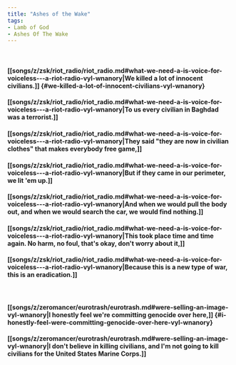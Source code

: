 ```yaml
---
title: "Ashes of the Wake"
tags:
- Lamb of God
- Ashes Of The Wake
---
```

&nbsp;
#### [[songs/z/zsk/riot_radio/riot_radio.md#what-we-need-a-is-voice-for-voiceless---a-riot-radio-vyl-wnanory|We killed a lot of innocent civilians.]] {#we-killed-a-lot-of-innocent-civilians-vyl-wnanory}
#### [[songs/z/zsk/riot_radio/riot_radio.md#what-we-need-a-is-voice-for-voiceless---a-riot-radio-vyl-wnanory|To us every civilian in Baghdad was a terrorist.]]
#### [[songs/z/zsk/riot_radio/riot_radio.md#what-we-need-a-is-voice-for-voiceless---a-riot-radio-vyl-wnanory|They said "they are now in civilian clothes" that makes everybody free game,]]
#### [[songs/z/zsk/riot_radio/riot_radio.md#what-we-need-a-is-voice-for-voiceless---a-riot-radio-vyl-wnanory|But if they came in our perimeter, we lit 'em up.]]
#### [[songs/z/zsk/riot_radio/riot_radio.md#what-we-need-a-is-voice-for-voiceless---a-riot-radio-vyl-wnanory|And when we would pull the body out, and when we would search the car, we would find nothing.]]
#### [[songs/z/zsk/riot_radio/riot_radio.md#what-we-need-a-is-voice-for-voiceless---a-riot-radio-vyl-wnanory|This took place time and time again. No harm, no foul, that's okay, don't worry about it,]]
#### [[songs/z/zsk/riot_radio/riot_radio.md#what-we-need-a-is-voice-for-voiceless---a-riot-radio-vyl-wnanory|Because this is a new type of war, this is an eradication.]]
&nbsp;
#### [[songs/z/zeromancer/eurotrash/eurotrash.md#were-selling-an-image-vyl-wnanory|I honestly feel we're committing genocide over here,]] {#i-honestly-feel-were-committing-genocide-over-here-vyl-wnanory}
#### [[songs/z/zeromancer/eurotrash/eurotrash.md#were-selling-an-image-vyl-wnanory|I don't believe in killing civilians, and I'm not going to kill civilians for the United States Marine Corps.]]
